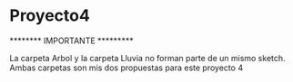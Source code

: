 # Proyecto4

******** IMPORTANTE *********

La carpeta Arbol y la carpeta Lluvia no forman parte de un mismo sketch.
Ambas carpetas son mis dos propuestas para este proyecto 4
